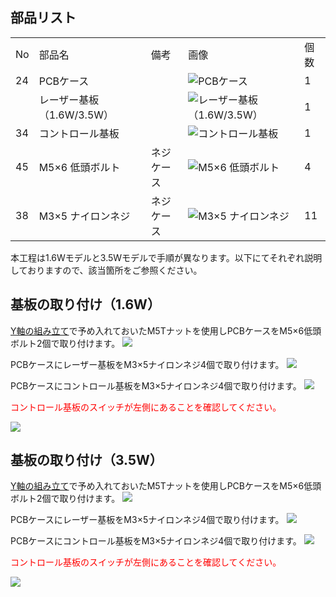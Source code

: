 ## 部品リスト
<table class="packing-list">
<tbody>
<tr>
<td>No</td>
<td>部品名</td>
<td>備考</td>
<td class="packing-img">画像</td>
<td>個数</td>
</tr>
<tr>
<td>24</td>
<td>PCBケース</td>
<td></td>
<td><img src="./images/06/kp6-1.jpg" alt="PCBケース"></td>
<td>1</td>
</tr>
<tr>
<td></td>
<td>レーザー基板 （1.6W/3.5W）</td>
<td></td>
<td><img src="./images/06/kp6-2.jpg" alt="レーザー基板 （1.6W/3.5W）"></td>
<td>1</td>
</tr>
<tr>
<td>34</td>
<td>コントロール基板</td>
<td></td>
<td><img src="./images/06/kp6-3.jpg" alt="コントロール基板"></td>
<td>1</td>
</tr>
<tr>
<td>45</td>
<td>M5×6 低頭ボルト</td>
<td>ネジケース</td>
<td><img src="./images/06/kp6-4.jpg" alt="M5×6 低頭ボルト"></td>
<td>4</td>
</tr>
<tr>
<td>38</td>
<td>M3×5 ナイロンネジ</td>
<td>ネジケース</td>
<td><img src="./images/06/kp6-5.jpg" alt="M3×5 ナイロンネジ"></td>
<td>11</td>
</tr>
</tbody>
</table>

本工程は1.6Wモデルと3.5Wモデルで手順が異なります。以下にてそれぞれ説明しておりますので、該当箇所をご参照ください。

## 基板の取り付け（1.6W）
<a href="/manual/fabool-laser-mini-plus-y-axis-assembly">Y軸の組み立て</a>で予め入れておいたM5Tナットを使用しPCBケースをM5&times;6低頭ボルト2個で取り付けます。
<img src="./images/06/mini-1000mm_06_01.jpg">

PCBケースにレーザー基板をM3&times;5ナイロンネジ4個で取り付けます。
<img src="./images/06/mini-1000mm_06_02.jpg">

PCBケースにコントロール基板をM3&times;5ナイロンネジ4個で取り付けます。
<img src="./images/06/mini-1000mm_06_03.jpg">

<font color="Red">コントロール基板のスイッチが左側にあることを確認してください。</font>

<img src="./images/06/mini-1000mm_06_03_01.jpg">

## 基板の取り付け（3.5W）
<a href="/manual/fabool-laser-mini-plus-y-axis-assembly">Y軸の組み立て</a>で予め入れておいたM5Tナットを使用しPCBケースをM5&times;6低頭ボルト2個で取り付けます。
<img src="./images/06/mini-1000mm_06_01.jpg">

PCBケースにレーザー基板をM3&times;5ナイロンネジ4個で取り付けます。
<img src="./images/06/mini-1000mm_06_04.jpg">

PCBケースにコントロール基板をM3&times;5ナイロンネジ4個で取り付けます。
<img src="./images/06/mini-1000mm_06_05.jpg">

<font color="Red">コントロール基板のスイッチが左側にあることを確認してください。</font>

<img src="./images/06/mini-1000mm_06_05_01.jpg">

